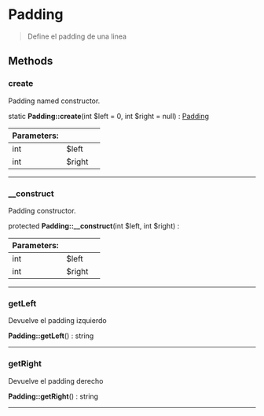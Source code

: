 
                                                                                                                                            
    
# Padding


> Define el padding de una linea
>
> 








## Methods

### create
Padding named constructor.


static **Padding::create**(int $left = 0, int $right = null) : [Padding](../../../Padding.md)


|Parameters: | | |
| --- | --- | --- |
|int |$left |  |
|int |$right |  |

---


### __construct
Padding constructor.


protected **Padding::__construct**(int $left, int $right) : 


|Parameters: | | |
| --- | --- | --- |
|int |$left |  |
|int |$right |  |

---


### getLeft
Devuelve el padding izquierdo


**Padding::getLeft**() : string



---


### getRight
Devuelve el padding derecho


**Padding::getRight**() : string



---


                                                                                                                                                                                                                                                                                                                                                                                                            
    
                                                                                                                                                                                                                                                                             
                